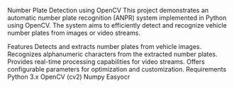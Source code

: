 Number Plate Detection using OpenCV
This project demonstrates an automatic number plate recognition (ANPR) system implemented in Python using OpenCV. The system aims to efficiently detect and recognize vehicle number plates from images or video streams.

Features
Detects and extracts number plates from vehicle images.
Recognizes alphanumeric characters from the extracted number plates.
Provides real-time processing capabilities for video streams.
Offers configurable parameters for optimization and customization.
Requirements
Python 3.x
OpenCV (cv2)
Numpy
Easyocr

